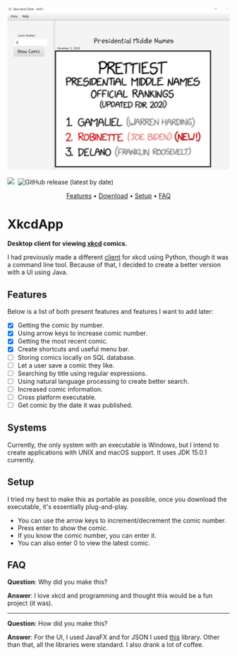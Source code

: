![](src/resources/images/demo.png)

![](https://www.codefactor.io/repository/github/clairebearz32bit/xkcdapp/badge)
![[](https://www.gnu.org/licenses/gpl-3.0)](https://img.shields.io/badge/license-GPLv3-green)
![GitHub release (latest by date)](https://img.shields.io/github/v/release/clairebearz32bit/xkcdApp)

<p align="center">
    <a href="https://github.com/clairebearz32bit/xkcdApp#features">Features</a> •
    <a href="https://github.com/clairebearz32bit/xkcdApp/releases">Download</a> •
    <a href="https://github.com/clairebearz32bit/xkcdApp#setup">Setup</a> •
    <a href="https://github.com/clairebearz32bit/xkcdApp#faq">FAQ</a>
</p>

# XkcdApp
**Desktop client for viewing [xkcd](http://xkcd.com) comics.**

I had previously made a different [client](https://github.com/clairebearz32bit/pyxkcd) for xkcd
using Python, though it was a command line tool. Because of that, I decided to create a better version 
with a UI using Java.

## Features
Below is a list of both present features and features I want to add later:

- [x] Getting the comic by number.
- [x] Using arrow keys to increase comic number.
- [x] Getting the most recent comic.
- [x] Create shortcuts and useful menu bar.
- [ ] Storing comics locally on SQL database.
- [ ] Let a user save a comic they like.
- [ ] Searching by title using regular expressions.
- [ ] Using natural language processing to create better search.
- [ ] Increased comic information.
- [ ] Cross platform executable.
- [ ] Get comic by the date it was published.

## Systems
Currently, the only system with an executable is Windows, but I intend to create
applications with UNIX and macOS support. It uses JDK 15.0.1 currently.

## Setup
I tried my best to make this as portable as possible, once you download the executable,
it's essentially plug-and-play.

* You can use the arrow keys to increment/decrement the comic number.
* Press enter to show the comic.
* If you know the comic number, you can enter it.
* You can also enter 0 to view the latest comic.

## FAQ
**Question**: Why did you make this?

**Answer**: I love xkcd and programming and thought this would be a fun project (it was).

---
**Question**: How did you make this?

**Answer**: For the UI, I used JavaFX and for JSON I used [this](https://github.com/stleary/JSON-java) library.
Other than that, all the libraries were standard. I also drank a lot of coffee.